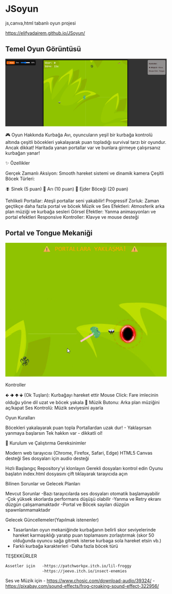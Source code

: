 # JSoyun
js,canva,html tabanlı oyun projesi

https://elifyadairem.github.io/JSoyun/

## Temel Oyun Görüntüsü

![Oyun Ekranı](./imgFrog.png)


🎮 Oyun Hakkında
Kurbağa Avı, oyuncuların yeşil bir kurbağa kontrolü altında çeşitli böcekleri yakalayarak puan topladığı survival tarzı bir oyundur. Ancak dikkat! Haritada yanan portallar var ve bunlara girmeye çalışırsanız kurbağan yanar!

✨ Özellikler

Gerçek Zamanlı Aksiyon: Smooth hareket sistemi ve dinamik kamera
Çeşitli Böcek Türleri:

🪰 Sinek (5 puan)
🐝 Arı (10 puan)
🐲 Ejder Böceği (20 puan)


Tehlikeli Portallar: Ateşli portallar seni yakabilir!
Progressif Zorluk: Zaman geçtikçe daha fazla portal ve böcek
Müzik ve Ses Efektleri: Atmosferik arka plan müziği ve kurbağa sesleri
Görsel Efektler: Yanma animasyonları ve portal efektleri
Responsive Kontroller: Klavye ve mouse desteği

## Portal ve Tongue Mekaniği

![Portal](./imgPortal.png)


Kontroller

🡸 🢂 🢁 🡻 (Ok Tuşları): Kurbağayı hareket ettir
Mouse Click: Fare imlecinin olduğu yöne dil uzat ve böcek yakala
🎵 Müzik Butonu: Arka plan müziğini aç/kapat
Ses Kontrolü: Müzik seviyesini ayarla



Oyun Kuralları

Böcekleri yakalayarak puan topla
Portallardan uzak dur! - Yaklaşırsan yanmaya başlarsın
Tek hakkın var - dikkatli ol!


🚀 Kurulum ve Çalıştırma
Gereksinimler

Modern web tarayıcısı (Chrome, Firefox, Safari, Edge)
HTML5 Canvas desteği
Ses dosyaları için audio desteği



Hızlı Başlangıç
  Repository'yi klonlayın
  Gerekli dosyaları kontrol edin
Oyunu başlatın
    index.html dosyasını çift tıklayarak tarayıcıda açın

Bilinen Sorunlar ve Gelecek Planları


  Mevcut Sorunlar
    -Bazı tarayıcılarda ses dosyaları otomatik başlamayabilir
    -Çok yüksek skorlarda performans düşüşü olabilir
    -Yanma ve Retry ekranı düzgün çalışamamaktadır
    -Portal ve Böcek sayıları düzgün spawnlanmamaktadır



Gelecek Güncellemeler(Yapılmak istenenler)


  - Tasarlanılan oyun mekaniğinde kurbağanın belirli skor seviyelerinde hareket karmaşıklığı yaratıp 
   puan toplamasını zorlaştırmak (skor 50 olduğunda oyuncu sağa gitmek isterse kurbaga sola hareket etsin vb.)
   - Farklı kurbağa karakterleri
    -Daha fazla böcek türü


  TEŞEKKÜRLER

  
    Assetler için   -https://patchworkpx.itch.io/lil-froggy
                    -https://jeevo.itch.io/insect-enemies
  
  Ses ve Müzik için   - https://www.chosic.com/download-audio/39324/
                      - https://pixabay.com/sound-effects/frog-croaking-sound-effect-322956/

  



